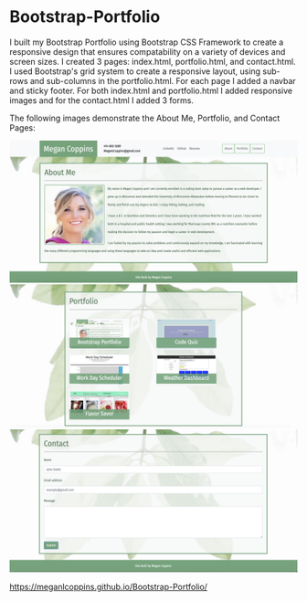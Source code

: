# Bootstrap-Portfolio

I built my Bootstrap Portfolio using Bootstrap CSS Framework to create a responsive design that ensures compatability on a variety of devices and screen sizes. I created 3 pages: index.html, portfolio.html, and contact.html. I used Bootstrap's grid system to create a responsive layout, using sub-rows and sub-columns in the portfolio.html. For each page I added a navbar and sticky footer. For both index.html and portfolio.html I added responsive images and for the contact.html I added 3 forms. 

The following images demonstrate the About Me, Portfolio, and Contact Pages:

<img src="https://raw.githubusercontent.com/MeganLCoppins/Bootstrap-Portfolio/master/assets/images/Screen%20Shot%202020-02-23%20at%205.06.35%20PM.png">

<img src="https://raw.githubusercontent.com/MeganLCoppins/Bootstrap-Portfolio/master/assets/images/Screen%20Shot%202020-02-23%20at%206.36.01%20PM.png">

<img src="https://github.com/MeganLCoppins/Bootstrap-Portfolio/blob/master/assets/images/Screen%20Shot%202020-02-23%20at%206.36.12%20PM.png?raw=true">

https://meganlcoppins.github.io/Bootstrap-Portfolio/

